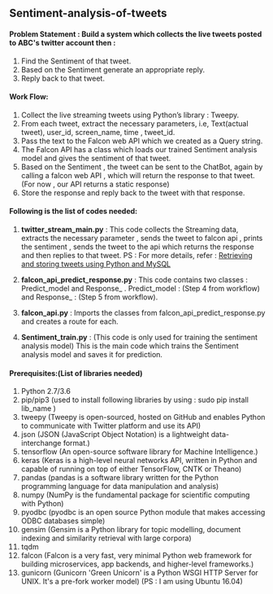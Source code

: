 ## Sentiment-analysis-of-tweets

#### Problem Statement : Build a system which collects the live tweets posted to ABC's twitter account then :
1. Find the Sentiment of that tweet.
2. Based on the Sentiment generate an appropriate reply.
3. Reply back to that tweet.

#### Work Flow:

1. Collect the live streaming tweets using Python’s library : Tweepy.
2. From each tweet, extract the necessary parameters, i.e,  Text(actual tweet), user_id, screen_name, time , tweet_id.
3. Pass the text to the Falcon web API which we created  as a Query string.
4. The Falcon API has a class which loads our trained Sentiment analysis model and gives the sentiment of that tweet.
5. Based on the Sentiment , the tweet can be sent to the ChatBot, again by calling a falcon web API , which will return the response to that tweet.
(For now , our API returns a static response)
6. Store the response and reply back to the tweet with that response.

#### Following is the list of codes needed:
1. **twitter_stream_main.py** : 
This code collects the Streaming data, extracts the necessary parameter , sends the tweet to falcon api , prints the sentiment , sends the tweet to the api which returns the response and then replies to that tweet.
PS : For more details, refer : [Retrieving and storing tweets using Python and MySQL](https://github.com/srushtikotak/Retrieving-and-storing-tweets-using-Python-and-MySQL.git)

2. **falcon_api_predict_response.py** : 
This code contains two classes : Predict_model and Response_ .  Predict_model : (Step 4 from workflow) and  Response_ : (Step 5 from workflow).

3. **falcon_api.py** :
Imports the classes from falcon_api_predict_response.py and creates a route for each.

4. **Sentiment_train.py** :  (This code is only used for training the sentiment analysis model) 
This is the main code which trains the Sentiment analysis model and saves it for prediction.

#### Prerequisites:(List of libraries needed)
1. Python 2.7/3.6
2. pip/pip3 (used to install following libraries by using : sudo pip install lib_name )
3. tweepy (Tweepy is open-sourced, hosted on GitHub and enables Python to communicate with Twitter platform and use its API)
4. json (JSON (JavaScript Object Notation) is a lightweight data-interchange format.)
5. tensorflow (An open-source software library for Machine Intelligence.)
6. keras (Keras is a high-level neural networks API, written in Python and capable of running on top of either TensorFlow, CNTK or Theano)
7. pandas (pandas is a software library written for the Python programming language for data manipulation and analysis)
8. numpy (NumPy is the fundamental package for scientific computing with Python)
9. pyodbc  (pyodbc is an open source Python module that makes accessing ODBC databases simple)
10. gensim (Gensim is a Python library for topic modelling, document indexing and similarity retrieval with large corpora)
11. tqdm
12. falcon (Falcon is a very fast, very minimal Python web framework for building microservices, app backends, and higher-level frameworks.)
13. gunicorn (Gunicorn 'Green Unicorn' is a Python WSGI HTTP Server for UNIX. It's a pre-fork worker model)
(PS : I am using Ubuntu 16.04)
